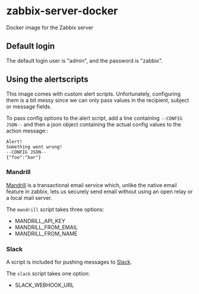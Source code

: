 # zabbix-server-docker
Docker image for the Zabbix server

## Default login

The default login user is "admin", and the password is "zabbix".

## Using the alertscripts

This image comes with custom alert scripts. Unfortunately, configuring
them is a bit messy since we can only pass values in the recipient,
subject or message fields.

To pass config options to the alert script, add a line containing
`--CONFIG JSON--` and then a json object containing the actual config
values to the action message::

    Alert!
    Something went wrong!
    --CONFIG JSON--
    {"foo":"bar"}

### Mandrill

[Mandrill](mandrill.com) is a transactional email service which, unlike
the native email feature in zabbix, lets us securely send email
without using an open relay or a local mail server.

The `mandrill` script takes three options:

* MANDRILL_API_KEY
* MANDRILL_FROM_EMAIL
* MANDRILL_FROM_NAME

### Slack

A script is included for pushing messages to [Slack](slack.com).

The `slack` script takes one option:

* SLACK_WEBHOOK_URL

